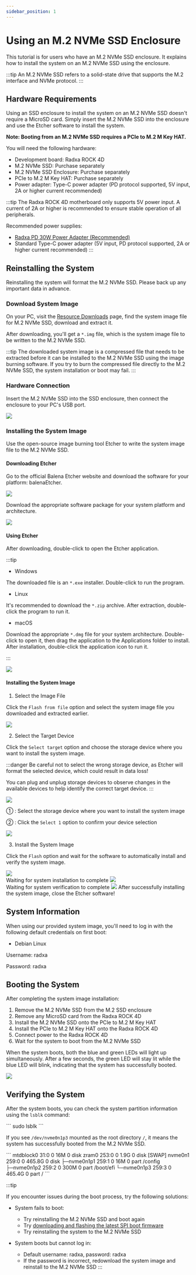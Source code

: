```yaml
---
sidebar_position: 1
---
```


# Using an M.2 NVMe SSD Enclosure

This tutorial is for users who have an M.2 NVMe SSD enclosure. It explains how to install the system on an M.2 NVMe SSD using the enclosure.

:::tip
An M.2 NVMe SSD refers to a solid-state drive that supports the M.2 interface and NVMe protocol.
:::

## Hardware Requirements

Using an SSD enclosure to install the system on an M.2 NVMe SSD doesn't require a MicroSD card. Simply insert the M.2 NVMe SSD into the enclosure and use the Etcher software to install the system.

**Note: Booting from an M.2 NVMe SSD requires a PCIe to M.2 M Key HAT.**

You will need the following hardware:

- Development board: Radxa ROCK 4D
- M.2 NVMe SSD: Purchase separately
- M.2 NVMe SSD Enclosure: Purchase separately
- PCIe to M.2 M Key HAT: Purchase separately
- Power adapter: Type-C power adapter (PD protocol supported, 5V input, 2A or higher current recommended)

:::tip
The Radxa ROCK 4D motherboard only supports 5V power input. A current of 2A or higher is recommended to ensure stable operation of all peripherals.

Recommended power supplies:

- [Radxa PD 30W Power Adapter (Recommended)](https://radxa.com/products/accessories/power-pd-30w)
- Standard Type-C power adapter (5V input, PD protocol supported, 2A or higher current recommended)
  :::

## Reinstalling the System

Reinstalling the system will format the M.2 NVMe SSD. Please back up any important data in advance.

### Download System Image

On your PC, visit the [Resource Downloads](../../../download) page, find the system image file for M.2 NVMe SSD, download and extract it.

After downloading, you'll get a `*.img` file, which is the system image file to be written to the M.2 NVMe SSD.

:::tip
The downloaded system image is a compressed file that needs to be extracted before it can be installed to the M.2 NVMe SSD using the image burning software. If you try to burn the compressed file directly to the M.2 NVMe SSD, the system installation or boot may fail.
:::

### Hardware Connection

Insert the M.2 NVMe SSD into the SSD enclosure, then connect the enclosure to your PC's USB port.

<div style={{textAlign: 'center'}}>
  <img src="/img/rock4/4d/write-nvme.webp" style={{width: '100%', maxWidth: '1200px'}} />
</div>

### Installing the System Image

Use the open-source image burning tool Etcher to write the system image file to the M.2 NVMe SSD.

#### Downloading Etcher

Go to the official Balena Etcher website and download the software for your platform: balenaEtcher.

<div style={{textAlign: 'center'}}>
<img src="/img/rock4/4d/down-etcher-01.webp" style={{width: '100%', maxWidth: '1200px'}} />
</div>

Download the appropriate software package for your system platform and architecture.

<div style={{textAlign: 'center'}}>
<img src="/img/rock4/4d/down-etcher-02.webp" style={{width: '100%', maxWidth: '1200px'}} />
</div>

#### Using Etcher

After downloading, double-click to open the Etcher application.

:::tip

- Windows

The downloaded file is an `*.exe` installer. Double-click to run the program.

- Linux

It's recommended to download the `*.zip` archive. After extraction, double-click the program to run it.

- macOS

Download the appropriate `*.dmg` file for your system architecture. Double-click to open it, then drag the application to the Applications folder to install. After installation, double-click the application icon to run it.

:::

<div style={{textAlign: 'center'}}>
  <img src="/img/rock4/4d/down-etcher-00.webp" style={{width: '100%', maxWidth: '1200px'}} />
</div>

#### Installing the System Image

1. Select the Image File

Click the `Flash from file` option and select the system image file you downloaded and extracted earlier.

<div style={{textAlign: 'center'}}>
  <img src="/img/rock4/4d/etcher-01.webp" style={{width: '100%', maxWidth: '1200px'}} />
</div>

2. Select the Target Device

Click the `Select target` option and choose the storage device where you want to install the system image.

:::danger
Be careful not to select the wrong storage device, as Etcher will format the selected device, which could result in data loss!

You can plug and unplug storage devices to observe changes in the available devices to help identify the correct target device.
:::

<div style={{textAlign: 'center'}}>
  <img src="/img/rock4/4d/etcher-02.webp" style={{width: '100%', maxWidth: '1200px'}} />
</div>

① : Select the storage device where you want to install the system image

② : Click the `Select 1` option to confirm your device selection

<div style={{textAlign: 'center'}}>
  <img src="/img/rock4/4d/etcher-03.webp" style={{width: '100%', maxWidth: '1200px'}} />
</div>

3. Install the System Image

Click the `Flash` option and wait for the software to automatically install and verify the system image.

<div style={{textAlign: 'center'}}>
  <img src="/img/rock4/4d/etcher-04.webp" style={{width: '100%', maxWidth: '1200px'}} />
</div>

<div style={{textAlign: 'center'}}>
Waiting for system installation to complete
  <img src="/img/rock4/4d/etcher-05.webp" style={{width: '100%', maxWidth: '1200px'}} />
</div>

<div style={{textAlign: 'center'}}>
Waiting for system verification to complete
  <img src="/img/rock4/4d/etcher-07.webp" style={{width: '100%', maxWidth: '1200px'}} />
  After successfully installing the system image, close the Etcher software!
</div>

## System Information

When using our provided system image, you'll need to log in with the following default credentials on first boot:

- Debian Linux

Username: radxa

Password: radxa

## Booting the System

After completing the system image installation:

1. Remove the M.2 NVMe SSD from the M.2 SSD enclosure
2. Remove any MicroSD card from the Radxa ROCK 4D
3. Install the M.2 NVMe SSD onto the PCIe to M.2 M Key HAT
4. Install the PCIe to M.2 M Key HAT onto the Radxa ROCK 4D
5. Connect power to the Radxa ROCK 4D
6. Wait for the system to boot from the M.2 NVMe SSD

When the system boots, both the blue and green LEDs will light up simultaneously. After a few seconds, the green LED will stay lit while the blue LED will blink, indicating that the system has successfully booted.

<div style={{textAlign: 'center'}}>
  <img src="/img/rock4/4d/boot-nvme-01.webp" style={{width: '100%', maxWidth: '1200px'}} />
</div>

## Verifying the System

After the system boots, you can check the system partition information using the `lsblk` command:

<NewCodeBlock tip="radxa@radxa-4d$" type="device">
```
sudo lsblk
```
</NewCodeBlock>

If you see `/dev/nvme0n1p3` mounted as the root directory `/`, it means the system has successfully booted from the M.2 NVMe SSD.

<NewCodeBlock tip="radxa@radxa-4d$" type="device">
```
mtdblock0    31:0    0    16M  0 disk
zram0       253:0    0   1.9G  0 disk [SWAP]
nvme0n1     259:0    0 465.8G  0 disk
├─nvme0n1p1 259:1    0    16M  0 part /config
├─nvme0n1p2 259:2    0   300M  0 part /boot/efi
└─nvme0n1p3 259:3    0 465.4G  0 part /
```
</NewCodeBlock>

:::tip

If you encounter issues during the boot process, try the following solutions:

- System fails to boot:

  - Try reinstalling the M.2 NVMe SSD and boot again
  - Try [downloading and flashing the latest SPI boot firmware](../boot_start)
  - Try reinstalling the system to the M.2 NVMe SSD

- System boots but cannot log in:
  - Default username: radxa, password: radxa
  - If the password is incorrect, redownload the system image and reinstall to the M.2 NVMe SSD
    :::

